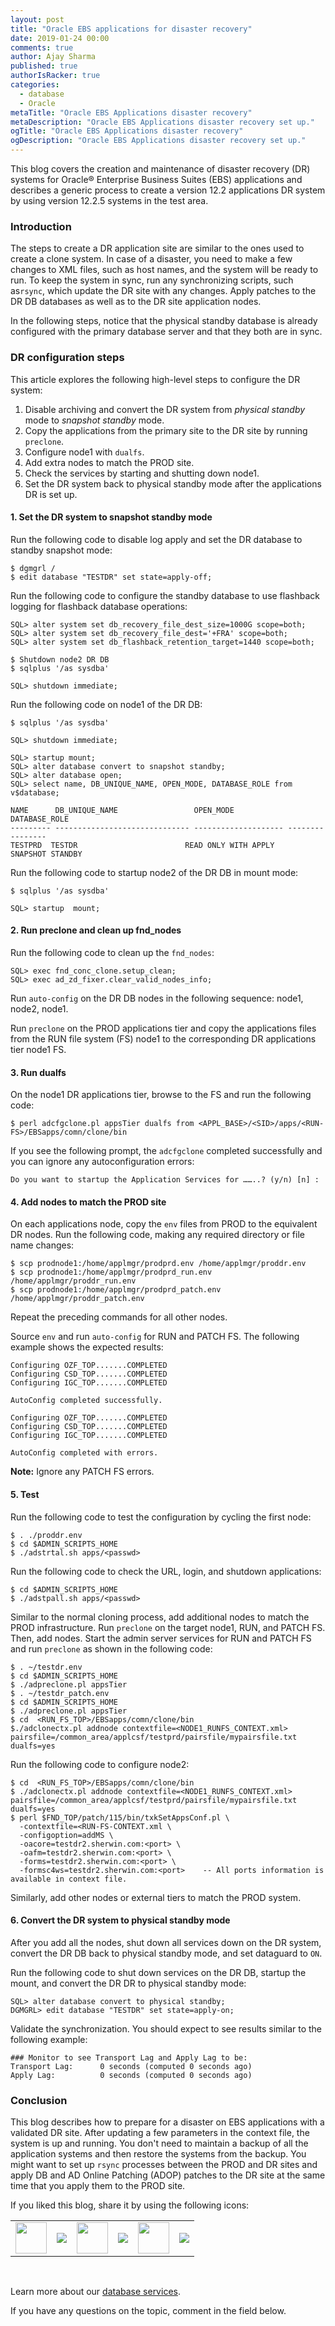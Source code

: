```yaml
---
layout: post
title: "Oracle EBS applications for disaster recovery"
date: 2019-01-24 00:00
comments: true
author: Ajay Sharma
published: true
authorIsRacker: true
categories:
  - database
  - Oracle
metaTitle: "Oracle EBS Applications disaster recovery"
metaDescription: "Oracle EBS Applications disaster recovery set up."
ogTitle: "Oracle EBS Applications disaster recovery"
ogDescription: "Oracle EBS Applications disaster recovery set up."
---
```


This blog covers the creation and maintenance of disaster recovery (DR) systems
for Oracle&reg; Enterprise Business Suites (EBS) applications and describes a
generic process to create a version 12.2 applications DR system by using version
12.2.5 systems in the test area.

<!-- more -->

### Introduction

The steps to create a DR application site are similar to the ones used to create
a clone system. In case of a disaster, you need to make a few changes to XML
files, such as host names, and the system will be ready to run. To keep the
system in sync, run any synchronizing scripts, such as`rsync`, which update the DR
site with any changes. Apply patches to the DR DB databases as well as to the
DR site application nodes.

In the following steps, notice that the physical standby database is already
configured with the primary database server and that they both are in sync.

### DR configuration steps

This article explores the following high-level steps to configure the DR system:

1.	Disable archiving and convert the DR system from *physical standby* mode to
   *snapshot standby* mode.
2. Copy the applications from the primary site to the DR site by running
   `preclone`.
3.	Configure node1 with `dualfs`.
4.	Add extra nodes to match the PROD site.
5. Check the services by starting  and shutting down node1.
6.	Set the DR system back to physical standby mode after the applications
   DR is set up.

#### 1. Set the DR system to snapshot standby mode

Run the following code to disable log apply and set the DR database to standby
snapshot mode:

    $ dgmgrl /
    $ edit database "TESTDR" set state=apply-off;

Run the following code to configure the standby database to use flashback
logging for flashback database operations:

    SQL> alter system set db_recovery_file_dest_size=1000G scope=both;
    SQL> alter system set db_recovery_file_dest='+FRA' scope=both;
    SQL> alter system set db_flashback_retention_target=1440 scope=both;

    $ Shutdown node2 DR DB
    $ sqlplus '/as sysdba'

    SQL> shutdown immediate;

Run the following code on node1 of the DR DB:

    $ sqlplus '/as sysdba'

    SQL> shutdown immediate;

    SQL> startup mount;
    SQL> alter database convert to snapshot standby;
    SQL> alter database open;
    SQL> select name, DB_UNIQUE_NAME, OPEN_MODE, DATABASE_ROLE from v$database;

    NAME      DB_UNIQUE_NAME                 OPEN_MODE            DATABASE_ROLE
    --------- ------------------------------ -------------------- ----------------
    TESTPRD  TESTDR                        READ ONLY WITH APPLY              SNAPSHOT STANDBY

Run the following code to startup node2 of the DR DB in mount mode:

    $ sqlplus '/as sysdba'

    SQL> startup  mount;

#### 2. Run preclone and clean up fnd_nodes

Run the following code to clean up the `fnd_nodes`:

    SQL> exec fnd_conc_clone.setup_clean;
    SQL> exec ad_zd_fixer.clear_valid_nodes_info;

Run `auto-config` on the DR DB nodes in the following sequence: node1, node2,
node1.

Run `preclone` on the PROD applications tier and copy the applications files
from the RUN file system (FS) node1 to the corresponding DR applications tier
node1 FS.

#### 3. Run dualfs

On the node1 DR applications tier, browse to the FS and run the following code:

    $ perl adcfgclone.pl appsTier dualfs from <APPL_BASE>/<SID>/apps/<RUN-FS>/EBSapps/comn/clone/bin

If you see the following prompt, the `adcfgclone` completed successfully and
you can ignore any autoconfiguration errors:

    Do you want to startup the Application Services for ……..? (y/n) [n] :

#### 4. Add nodes to match the PROD site

On each applications node, copy the `env` files from PROD to the equivalent
DR nodes.  Run the following code, making any required directory or file name
changes:

    $ scp prodnode1:/home/applmgr/prodprd.env /home/applmgr/proddr.env
    $ scp prodnode1:/home/applmgr/prodprd_run.env /home/applmgr/proddr_run.env
    $ scp prodnode1:/home/applmgr/prodprd_patch.env /home/applmgr/proddr_patch.env

Repeat the preceding commands for all other nodes.

Source `env` and run `auto-config` for RUN and PATCH FS. The following example
shows the expected results:

    Configuring OZF_TOP.......COMPLETED
    Configuring CSD_TOP.......COMPLETED
    Configuring IGC_TOP.......COMPLETED

    AutoConfig completed successfully.

    Configuring OZF_TOP.......COMPLETED
    Configuring CSD_TOP.......COMPLETED
    Configuring IGC_TOP.......COMPLETED

    AutoConfig completed with errors.

**Note:** Ignore any PATCH FS errors.

#### 5. Test

Run the following code to test the configuration by cycling the first node:

    $ . ./proddr.env
    $ cd $ADMIN_SCRIPTS_HOME
    $ ./adstrtal.sh apps/<passwd>

Run the following code to check the URL, login, and shutdown applications:

    $ cd $ADMIN_SCRIPTS_HOME
    $ ./adstpall.sh apps/<passwd>

Similar to the normal cloning process, add additional nodes to match the
PROD infrastructure. Run `preclone` on the target node1, RUN, and PATCH FS.
Then, add nodes. Start the admin server services for RUN and PATCH FS and run
`preclone` as shown in the following code:

    $ . ~/testdr.env
    $ cd $ADMIN_SCRIPTS_HOME
    $ ./adpreclone.pl appsTier
    $ . ~/testdr_patch.env
    $ cd $ADMIN_SCRIPTS_HOME
    $ ./adpreclone.pl appsTier
    $ cd  <RUN_FS_TOP>/EBSapps/comn/clone/bin
    $./adclonectx.pl addnode contextfile=<NODE1_RUNFS_CONTEXT.xml> pairsfile=/common_area/applcsf/testprd/pairsfile/mypairsfile.txt
    dualfs=yes

Run the following code to configure node2:

    $ cd  <RUN_FS_TOP>/EBSapps/comn/clone/bin
    $ ./adclonectx.pl addnode contextfile=<NODE1_RUNFS_CONTEXT.xml> pairsfile=/common_area/applcsf/testprd/pairsfile/mypairsfile.txt
    dualfs=yes
    $ perl $FND_TOP/patch/115/bin/txkSetAppsConf.pl \
      -contextfile=<RUN-FS-CONTEXT.xml \
      -configoption=addMS \
      -oacore=testdr2.sherwin.com:<port> \
      -oafm=testdr2.sherwin.com:<port> \
      -forms=testdr2.sherwin.com:<port> \
      -formsc4ws=testdr2.sherwin.com:<port>    -- All ports information is available in context file.

Similarly, add other nodes or external tiers to match the PROD system.

#### 6. Convert the DR system to physical standby mode

After you add all the nodes, shut down all services down on the DR
system, convert the DR DB back to physical standby mode, and set dataguard
to `ON`.

Run the following code to shut down services on the DR DB, startup the mount,
and convert the DR DR to physical standby mode:

    SQL> alter database convert to physical standby;
    DGMGRL> edit database "TESTDR" set state=apply-on;

Validate the synchronization.  You should expect to see results similar to the
following example:

    ### Monitor to see Transport Lag and Apply Lag to be:
    Transport Lag:      0 seconds (computed 0 seconds ago)
    Apply Lag:          0 seconds (computed 0 seconds ago)

### Conclusion

This blog describes how to prepare for a disaster on EBS applications with a
validated DR site. After updating a few parameters in the context file, the
system is up and running. You don't need to maintain a backup of all the
application systems and then restore the systems from the backup. You might want
to set up `rsync` processes between the PROD and DR sites and apply DB and AD
Online Patching (ADOP) patches to the DR site at the same time that you apply
them to the PROD site.

<table>
  <tr>If you liked this blog, share it by using the following icons:</tr>
  <tr>
   <td>
       <img src="{% asset_path line-tile.png %}" width=50 >
    </td>
    <td>
      <a href="https://twitter.com/home?status=https%3A//developer.rackspace.com/blog/Oracle-EBS-applications-disaster-recovery/">
        <img src="{% asset_path shareT.png %}">
      </a>
    </td>
    <td>
       <img src="{% asset_path line-tile.png %}" width=50 >
    </td>
    <td>
      <a href="https://www.facebook.com/sharer/sharer.php?u=https%3A//developer.rackspace.com/blog/Oracle-EBS-applications-disaster-recovery/">
        <img src="{% asset_path shareFB.png %}">
      </a>
    </td>
    <td>
       <img src="{% asset_path line-tile.png %}" width=50 >
    </td>
    <td>
      <a href="https://www.linkedin.com/shareArticle?mini=true&url=https%3A//developer.rackspace.com/blog/Oracle-EBS-applications-disaster-recovery&summary=&source=">
        <img src="{% asset_path shareL.png %}">
      </a>
    </td>
  </tr>
</table>

</br>

Learn more about our [database services](https://www.rackspace.com/dba-services).

If you have any questions on the topic, comment in the field below.

